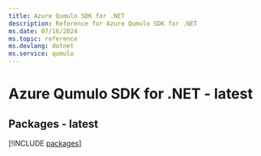 ```yaml
---
title: Azure Qumulo SDK for .NET
description: Reference for Azure Qumulo SDK for .NET
ms.date: 07/16/2024
ms.topic: reference
ms.devlang: dotnet
ms.service: qumulo
---
```

# Azure Qumulo SDK for .NET - latest
## Packages - latest
[!INCLUDE [packages](qumulo-index.md)]